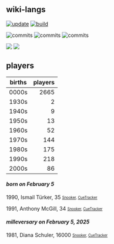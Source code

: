 ## wiki-langs
[![update](https://github.com/dreamerminsk/wiki-langs/actions/workflows/update-tables.yml/badge.svg)](https://github.com/dreamerminsk/wiki-langs/actions/workflows/update-tables.yml)
[![build](https://github.com/dreamerminsk/wiki-langs/actions/workflows/build.yml/badge.svg)](https://github.com/dreamerminsk/wiki-langs/actions/workflows/build.yml)

![commits](https://img.shields.io/github/commit-activity/y/dreamerminsk/wiki-langs)
![commits](https://img.shields.io/github/commit-activity/m/dreamerminsk/wiki-langs)
![commits](https://img.shields.io/github/commit-activity/w/dreamerminsk/wiki-langs)

![](https://img.shields.io/github/languages/code-size/dreamerminsk/wiki-langs)
![](https://img.shields.io/github/repo-size/dreamerminsk/wiki-langs)

## players
| births | players |
| :----: | ------: |
| 0000s | 2665 |
| 1930s | 2 |
| 1940s | 9 |
| 1950s | 13 |
| 1960s | 52 |
| 1970s | 144 |
| 1980s | 175 |
| 1990s | 218 |
| 2000s | 86 |

#### ***born on February  5***
1990, Ismail Türker, 35 <sub><sup>[Snooker](http://www.snooker.org/res/index.asp?player=1394), [CueTracker](http://cuetracker.net/Players/ismail-t252rker/)</sup></sub>

1991, Anthony McGill, 34 <sub><sup>[Snooker](http://www.snooker.org/res/index.asp?player=22), [CueTracker](http://cuetracker.net/Players/anthony-mcgill/)</sup></sub>


#### ***milleversary on February  5, 2025***
1981, Diana Schuler, 16000 <sub><sup>[Snooker](http://www.snooker.org/res/index.asp?player=259), [CueTracker](http://cuetracker.net/Players/diana-schuler/)</sup></sub>



